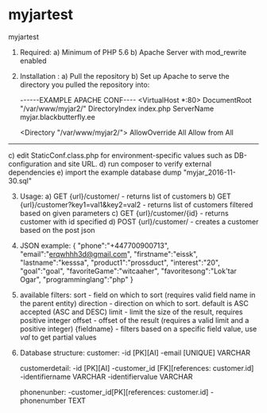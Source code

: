 # myjartest
myjartest

1) Required:
   a) Minimum of PHP 5.6
   b) Apache Server with mod_rewrite enabled

2) Installation :
    a) Pull the repository
    b) Set up Apache to serve the directory you pulled the repository into:
   
   ------EXAMPLE APACHE CONF----
    <VirtualHost *:80>
    DocumentRoot "/var/www/myjar2/"
    DirectoryIndex index.php
    ServerName myjar.blackbutterfly.ee

    <Directory "/var/www/myjar2/">
      AllowOverride All
      Allow from All
    </Directory>
   </VirtualHost>
  --------------------------------
  
   c) edit StaticConf.class.php for environment-specific values such as DB-configuration and site URL.
   d) run composer to verify external dependencies
   e) import the example database dump "myjar_2016-11-30.sql"
   
3) Usage:
   a) GET {url}/customer/ - returns list of customers
   b) GET {url}/customer?key1=val1&key2=val2 - returns list of customers filtered based on given parameters
   c) GET {url}/customer/{id} - returns customer with id specified
   d) POST {url}/customer/ - creates a customer based on the post json
   
4) JSON example:
  {
    "phone":"+447700900713",
    "email":"erqwhhh3d@gmail.com",
    "firstname":"eissk",
    "lastname":"kesssa",
    "product1":"prossduct",
    "interest":"20",
    "goal":"goal",
    "favoriteGame":"witcaaher",
    "favoritesong":"Lok'tar Ogar",
    "programminglang":"php"
  }
  
 5) available filters:
        sort      - field on which to sort (requires valid field name in the parent entity)
        direction - direction on which to sort. default is ASC accepted (ASC and DESC)
        limit     - limit the size of the result, requires positive integer
        offset    - offset of the result (requires a valid limit and a positive integer)
        {fieldname} - filters based on a specific field value, use *val* to get partial values

 6) Database structure:
      customer:
         -id [PK][AI]
         -email [UNIQUE] VARCHAR
      
      customerdetail:
         -id [PK][AI]
         -customer_id [FK][references: customer.id]
         -identifiername VARCHAR
         -identifiervalue VARCHAR
       
       phonenunber:
         -customer_id[PK][references: customer.id]
         -phonenumber TEXT
         
   
